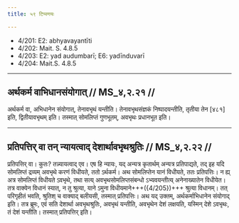 ```yaml
---
title: ५९ टिप्पणयः

---
```

- 4/201: E2: abhyavayantīti
- 4/202: Mait. S. 4.8.5
- 4/203: E2: yad audumbarī; E6: yadīnduvarī
- 4/204: Mait.S. 4.8.5

____________________________________________


## अर्थकर्म वाभिधानसंयोगात् // MS_४,२.२१ //

अर्थकर्म वा, अभिधानेन संयोगात्, तेनावभृथं यन्तीति। तेनावभृथसंज्ञकं निष्पादयन्तीति, तृतीया तेन [४८१] इति, द्वितीयावभृथम् इति। तस्मात् सोमलिप्तं गुणभूतम्, अवभृथः प्रधानभूत इति।


____________________________________________


## प्रतिपत्तिर् वा तन् न्यायत्वाद् देशार्थावभृथश्रुतिः // MS_४,२.२२ //

प्रतिपत्तिर् वा। कुतः? तन्न्यायत्वाद् एव। एष हि न्यायः, यद् अन्यत्र कृतार्थम् अन्यत्र प्रतिपाद्यते, तद् इह यदि सोमलिप्तं द्रव्यम् अवभृथे करणं विधीयते, ततो ऽर्थकर्म। अथ सोमलिप्तेन यानं विधीयते, ततः प्रतिपत्तिः। न ह्य् अत्र सोमलिप्तं विधीयते ऽवभृथे, तथा सत्य् अवभृथसोमलिप्तसंबन्धो ऽभ्यवयन्तीत्य् अनेनाख्यातेन विधीयेत। तत्र वाक्येन विधानं स्यात्, न तु श्रुत्या, याने ऽमुना विधीयमाने+++({4/205})+++ श्रुत्या विधानम्। तत् परिगृहीतं भवति, श्रुतिश् च वाक्याद् बलीयसी, तस्मात् प्रतिपत्तिः। अथ यद् उक्तम्, अर्थकर्माभिधानेन संयोगाद् इति। तत्र ब्रूमः, एवं सति देशार्था अवभृथश्रुतिः, अवभृथं यन्तीति, अवभृथेन देशं लक्षयति, यस्मिन् देशे ऽवभृथः, तं देशं यन्तीति। तस्मात् प्रतिपत्तिर् इति।
